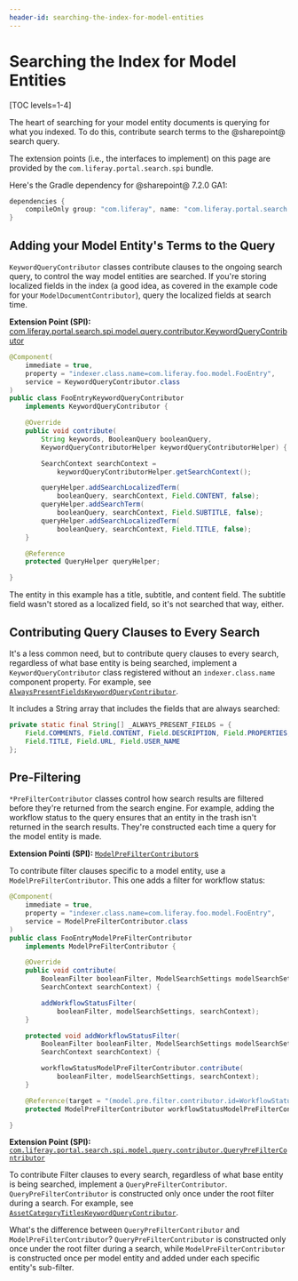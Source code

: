 ```yaml
---
header-id: searching-the-index-for-model-entities
---
```


# Searching the Index for Model Entities

[TOC levels=1-4]

The heart of searching for your model entity documents is querying for what you
indexed. To do this, contribute search terms to the @sharepoint@ search query.

The extension points (i.e., the interfaces to implement) on this page are
provided by the `com.liferay.portal.search.spi` bundle.

Here's the Gradle dependency for @sharepoint@ 7.2.0 GA1:

```groovy
dependencies {
	compileOnly group: "com.liferay", name: "com.liferay.portal.search.spi", version: "3.2.1"
}
```

## Adding your Model Entity's Terms to the Query

`KeywordQueryContributor` classes contribute clauses to the ongoing search
query, to control the way model entities are searched. If you're storing
localized fields in the index (a good idea, as covered in the example code for
your `ModelDocumentContributor`), query the localized fields at search time. 

**Extension Point (SPI):** [com.liferay.portal.search.spi.model.query.contributor.KeywordQueryContributor](https://github.com/liferay/liferay-portal/blob/7.2.0-ga1/modules/apps/portal-search/portal-search-spi/src/main/java/com/liferay/portal/search/spi/model/query/contributor/KeywordQueryContributor.java)

```java
@Component(
	immediate = true,
	property = "indexer.class.name=com.liferay.foo.model.FooEntry",
	service = KeywordQueryContributor.class
)
public class FooEntryKeywordQueryContributor
	implements KeywordQueryContributor {

	@Override
	public void contribute(
		String keywords, BooleanQuery booleanQuery,
		KeywordQueryContributorHelper keywordQueryContributorHelper) {

		SearchContext searchContext =
			keywordQueryContributorHelper.getSearchContext();

		queryHelper.addSearchLocalizedTerm(
			booleanQuery, searchContext, Field.CONTENT, false);
		queryHelper.addSearchTerm(
			booleanQuery, searchContext, Field.SUBTITLE, false);
		queryHelper.addSearchLocalizedTerm(
			booleanQuery, searchContext, Field.TITLE, false);
	}

	@Reference
	protected QueryHelper queryHelper;

}
```

The entity in this example has a title, subtitle, and content field. The
subtitle field wasn't stored as a localized field, so it's not searched that
way, either.

## Contributing Query Clauses to Every Search

It's a less common need, but to contribute query clauses to every search,
regardless of what base entity is being searched, implement a
`KeywordQueryContributor` class registered without an `indexer.class.name`
component property. For example, see
[`AlwaysPresentFieldsKeywordQueryContributor`](https://github.com/liferay/liferay-portal/blob/7.2.0-ga1/modules/apps/portal-search/portal-search/src/main/java/com/liferay/portal/search/internal/contributor/query/AlwaysPresentFieldsKeywordQueryContributor.java).

It includes a String array that includes the fields that are always searched:

```java
private static final String[] _ALWAYS_PRESENT_FIELDS = {
    Field.COMMENTS, Field.CONTENT, Field.DESCRIPTION, Field.PROPERTIES,
    Field.TITLE, Field.URL, Field.USER_NAME
};
```

## Pre-Filtering

`*PreFilterContributor` classes control how search results are filtered before
they're returned from the search engine. For example, adding the workflow status
to the query ensures that an entity in the trash isn't returned in the search
results. They're constructed each time a query for the model entity is made. 

**Extension Pointi (SPI):** [`ModelPreFilterContributor`s](https://github.com/liferay/liferay-portal/blob/7.2.0-ga1/modules/apps/portal-search/portal-search-spi/src/main/java/com/liferay/portal/search/spi/model/query/contributor/ModelPreFilterContributor.java)

To contribute filter clauses specific to a model entity, use
a `ModelPreFilterContributor`. This one adds a filter for workflow status:

```java
@Component(
	immediate = true,
	property = "indexer.class.name=com.liferay.foo.model.FooEntry",
	service = ModelPreFilterContributor.class
)
public class FooEntryModelPreFilterContributor
	implements ModelPreFilterContributor {

	@Override
	public void contribute(
		BooleanFilter booleanFilter, ModelSearchSettings modelSearchSettings,
		SearchContext searchContext) {

		addWorkflowStatusFilter(
			booleanFilter, modelSearchSettings, searchContext);
	}

	protected void addWorkflowStatusFilter(
		BooleanFilter booleanFilter, ModelSearchSettings modelSearchSettings,
		SearchContext searchContext) {

		workflowStatusModelPreFilterContributor.contribute(
			booleanFilter, modelSearchSettings, searchContext);
	}

	@Reference(target = "(model.pre.filter.contributor.id=WorkflowStatus)")
	protected ModelPreFilterContributor workflowStatusModelPreFilterContributor;

}
```

**Extension Point (SPI):** [`com.liferay.portal.search.spi.model.query.contributor.QueryPreFilterContributor`](https://github.com/liferay/liferay-portal/blob/7.2.0-ga1/modules/apps/portal-search/portal-search-spi/src/main/java/com/liferay/portal/search/spi/model/query/contributor/QueryPreFilterContributor.java)

To contribute Filter clauses to every search, regardless of what base entity is
being searched, implement a `QueryPreFilterContributor`.
`QueryPreFilterContributor` is constructed only once under the root filter
during a search. For example, see 
[`AssetCategoryTitlesKeywordQueryContributor`](https://github.com/liferay/liferay-portal/blob/7.2.0-ga1/modules/apps/portal-search/portal-search/src/main/java/com/liferay/portal/search/internal/contributor/query/AssetCategoryTitlesKeywordQueryContributor.java).

What's the difference between `QueryPreFilterContributor` and
`ModelPreFilterContributor`? `QueryPreFilterContributor` is constructed only
once under the root filter during a search, while `ModelPreFilterContributor`
is constructed once per model entity and added under each specific entity's
sub-filter.

